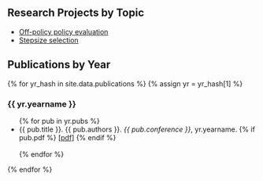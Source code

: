 <h2>Research Projects by Topic</h2>

<ul>
 	<li><a href="projects/offpolicy.html">Off-policy policy evaluation</a></li>
 	<li><a href="projects/stepsizes.html">Stepsize selection</a></li>
</ul>

<h2>Publications by Year</h2>

<!-- Super important: do not indent the content line, because then it -->
<!-- gets treated like code -->
<!-- Old stuff now, Alex has a better suggestion
{% assign sortedyrs = (site.publications | sort: 'name') | reverse %}
{% for pubyr in sortedyrs %}

<h3>{{ pubyr.name }}</h3>

{{ pubyr.content | markdownify }}

{% endfor %}
-->

{% for yr_hash in site.data.publications %}
{% assign yr = yr_hash[1] %}

<h3>{{ yr.yearname }}</h3>

<ul>
{% for pub in yr.pubs %}
<li>
{{ pub.title }}. {{ pub.authors }}. <i>{{ pub.conference }}</i>, yr.yearname.
{% if pub.pdf %}
<a href=" {{ pub.pdf }}">[pdf]</a>
{% endif %}
</li>
</br>
{% endfor %}
</ul>

{% endfor %}
